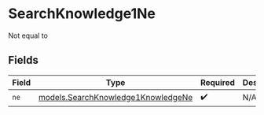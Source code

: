 # SearchKnowledge1Ne

Not equal to


## Fields

| Field                                                                          | Type                                                                           | Required                                                                       | Description                                                                    |
| ------------------------------------------------------------------------------ | ------------------------------------------------------------------------------ | ------------------------------------------------------------------------------ | ------------------------------------------------------------------------------ |
| `ne`                                                                           | [models.SearchKnowledge1KnowledgeNe](../models/searchknowledge1knowledgene.md) | :heavy_check_mark:                                                             | N/A                                                                            |